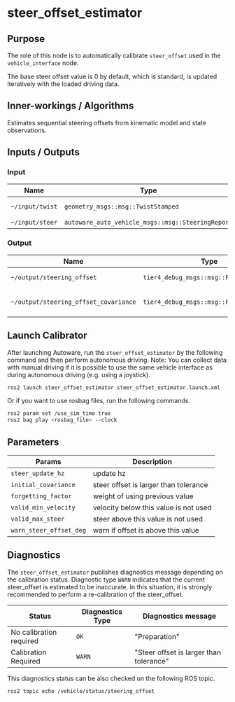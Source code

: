 # steer_offset_estimator

## Purpose

The role of this node is to automatically calibrate `steer_offset` used in the `vehicle_interface` node.

The base steer offset value is 0 by default, which is standard, is updated iteratively with the loaded driving data.

## Inner-workings / Algorithms

Estimates sequential steering offsets from kinematic model and state observations.

## Inputs / Outputs

### Input

| Name            | Type                                              | Description   |
| --------------- | ------------------------------------------------- | ------------- |
| `~/input/twist` | `geometry_msgs::msg::TwistStamped`                | vehicle twist |
| `~/input/steer` | `autoware_auto_vehicle_msgs::msg::SteeringReport` | steering      |

### Output

| Name                                  | Type                                    | Description                    |
| ------------------------------------- | --------------------------------------- | ------------------------------ |
| `~/output/steering_offset`            | `tier4_debug_msgs::msg::Float32Stamped` | steering offset                |
| `~/output/steering_offset_covariance` | `tier4_debug_msgs::msg::Float32Stamped` | covaricance of steering offset |

## Launch Calibrator

After launching Autoware, run the `steer_offset_estimator` by the following command and then perform autonomous driving. Note: You can collect data with manual driving if it is possible to use the same vehicle interface as during autonomous driving (e.g. using a joystick).

```sh
ros2 launch steer_offset_estimator steer_offset_estimator.launch.xml
```

Or if you want to use rosbag files, run the following commands.

```sh
ros2 param set /use_sim_time true
ros2 bag play <rosbag_file> --clock
```

## Parameters

| Params                  | Description                           |
| ----------------------- | ------------------------------------- |
| `steer_update_hz`       | update hz                             |
| `initial_covariance`    | steer offset is larger than tolerance |
| `forgetting_factor`     | weight of using previous value        |
| `valid_min_velocity`    | velocity below this value is not used |
| `valid_max_steer`       | steer above this value is not used    |
| `warn_steer_offset_deg` | warn if offset is above this value    |

## Diagnostics

The `steer_offset_estimator` publishes diagnostics message depending on the calibration status.
Diagnostic type `WARN` indicates that the current steer_offset is estimated to be inaccurate. In this situation, it is strongly recommended to perform a re-calibration of the steer_offset.

| Status                  | Diagnostics Type | Diagnostics message                     |
| ----------------------- | ---------------- | --------------------------------------- |
| No calibration required | `OK`             | "Preparation"                           |
| Calibration Required    | `WARN`           | "Steer offset is larger than tolerance" |

This diagnostics status can be also checked on the following ROS topic.

```sh
ros2 topic echo /vehicle/status/steering_offset
```
